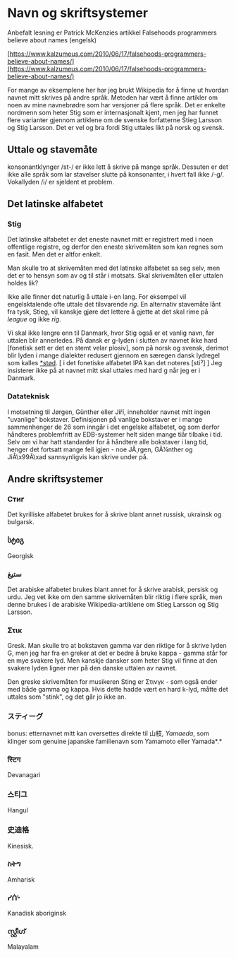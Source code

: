 # Navn og skriftsystemer

Anbefalt lesning er Patrick McKenzies artikkel Falsehoods programmers believe about names (engelsk)

[https://www.kalzumeus.com/2010/06/17/falsehoods-programmers-believe-about-names/](https://www.kalzumeus.com/2010/06/17/falsehoods-programmers-believe-about-names/)

For mange av eksemplene her har jeg brukt Wikipedia for å finne ut hvordan navnet mitt skrives på andre språk. Metoden har vært å finne artikler om noen av mine navnebrødre som har versjoner på flere språk. Det er enkelte nordmenn som heter Stig som er internasjonalt kjent, men jeg har funnet flere varianter gjennom artiklene om de svenske forfatterne Stieg Larsson og Stig Larsson. Det er vel og bra fordi Stig uttales likt på norsk og svensk.

## Uttale og stavemåte

konsonantklynger /st-/ er ikke lett å skrive på mange språk. Dessuten er det ikke alle språk som lar stavelser slutte på konsonanter, i hvert fall ikke /-g/. Vokallyden /i/ er sjeldent et problem.

## Det latinske alfabetet

### Stig

Det latinske alfabetet er det eneste navnet mitt er registrert med i noen offentlige registre, og derfor den eneste skrivemåten som kan regnes som en fasit. Men det er altfor enkelt.

Man skulle tro at skrivemåten med det latinske alfabetet sa seg selv, men det er to hensyn som av og til står i motsats. Skal skrivemåten eller uttalen holdes lik?

Ikke alle finner det naturlig å uttale i-en lang. For eksempel vil engelsktalende ofte uttale det tilsvarende _rig_. En alternativ stavemåte lånt fra tysk, Stieg, vil kanskje gjøre det lettere å gjette at det skal rime på _league_ og ikke _rig_.

Vi skal ikke lengre enn til Danmark, hvor Stig også er et vanlig navn, før uttalen blir annerledes. På dansk er g-lyden i slutten av navnet ikke hard [fonetisk sett er det en stemt velar plosiv], som på norsk og svensk, derimot blir lyden i mange dialekter redusert gjennom en særegen dansk lydregel som kalles [\*stød](<*[https://denstoredanske.lex.dk/stød_-_sprogvidenskabeligt_begreb](https://denstoredanske.lex.dk/st%C3%B8d_-_sprogvidenskabeligt_begreb)>). [ i det fonetiske alfabetet IPA kan det noteres [stiˀ] ] Jeg insisterer ikke på at navnet mitt skal uttales med hard g når jeg er i Danmark.

### Datateknisk

I motsetning til Jørgen, Günther eller Jiří, inneholder navnet mitt ingen "uvanlige" bokstaver. Definisjonen på vanlige bokstaver er i mange sammenhenger de 26 som inngår i det engelske alfabetet, og som derfor håndteres problemfritt av EDB-systemer helt siden mange tiår tilbake i tid. Selv om vi har hatt standarder for å håndtere alle bokstaver i lang tid, henger det fortsatt mange feil igjen - noe JÃ¸rgen, GÃ¼nther og JiÅ\x99Ã\xad sannsynligvis kan skrive under på.

## Andre skriftsystemer

### Стиг

Det kyrilliske alfabetet brukes for å skrive blant annet russisk, ukrainsk og bulgarsk.

### სტიგ

Georgisk

### ستيغ

Det arabiske alfabetet brukes blant annet for å skrive arabisk, persisk og urdu. Jeg vet ikke om den samme skrivemåten blir riktig i flere språk, men denne brukes i de arabiske Wikipedia-artiklene om Stieg Larsson og Stig Larsson.

### Στικ

Gresk. Man skulle tro at bokstaven gamma var den riktige for å skrive lyden G, men jeg har fra en greker at det er bedre å bruke kappa - gamma står for en mye svakere lyd. Men kanskje dansker som heter Stig vil finne at den svakere lyden ligner mer på den danske uttalen av navnet.

Den greske skrivemåten for musikeren Sting er Στινγκ - som også ender med både gamma og kappa. Hvis dette hadde vært en hard k-lyd, måtte det uttales som "stink", og det går jo ikke an.

### スティーグ

bonus: etternavnet mitt kan oversettes direkte til 山枝, _Yamaeda_, som klinger som genuine japanske familienavn som Yamamoto eller Yamada*.*

### स्टिग

Devanagari

### 스티그

Hangul

### 史迪格

Kinesisk.

### ስትግ

Amharisk

### ᓯᑏᒡ

Kanadisk aboriginsk

### സ്റ്റീഗ്

Malayalam
